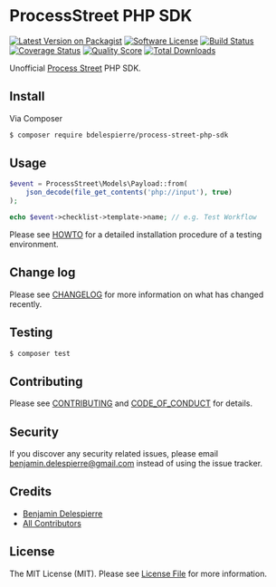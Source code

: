 # ProcessStreet PHP SDK

[![Latest Version on Packagist][ico-version]][link-packagist]
[![Software License][ico-license]](LICENSE.md)
[![Build Status][ico-travis]][link-travis]
[![Coverage Status][ico-scrutinizer]][link-scrutinizer]
[![Quality Score][ico-code-quality]][link-code-quality]
[![Total Downloads][ico-downloads]][link-downloads]

Unofficial [Process Street][link-process-street] PHP SDK.

## Install

Via Composer

``` bash
$ composer require bdelespierre/process-street-php-sdk
```

## Usage

``` php
$event = ProcessStreet\Models\Payload::from(
    json_decode(file_get_contents('php://input'), true)
);

echo $event->checklist->template->name; // e.g. Test Workflow
```

Please see [HOWTO](demo/HOWTO.md) for a detailed installation procedure of a testing environment.

## Change log

Please see [CHANGELOG](CHANGELOG.md) for more information on what has changed recently.

## Testing

``` bash
$ composer test
```

## Contributing

Please see [CONTRIBUTING](CONTRIBUTING.md) and [CODE_OF_CONDUCT](CODE_OF_CONDUCT.md) for details.

## Security

If you discover any security related issues, please email benjamin.delespierre@gmail.com instead of using the issue tracker.

## Credits

- [Benjamin Delespierre][link-author]
- [All Contributors][link-contributors]

## License

The MIT License (MIT). Please see [License File](LICENSE.md) for more information.

[ico-version]: https://img.shields.io/packagist/v/bdelespierre/process-street-php-sdk.svg?style=flat-square
[ico-license]: https://img.shields.io/badge/license-MIT-brightgreen.svg?style=flat-square
[ico-travis]: https://img.shields.io/travis/bdelespierre/process-street-php-sdk/master.svg?style=flat-square
[ico-scrutinizer]: https://img.shields.io/scrutinizer/coverage/g/bdelespierre/process-street-php-sdk.svg?style=flat-square
[ico-code-quality]: https://img.shields.io/scrutinizer/g/bdelespierre/process-street-php-sdk.svg?style=flat-square
[ico-downloads]: https://img.shields.io/packagist/dt/bdelespierre/process-street-php-sdk.svg?style=flat-square

[link-packagist]: https://packagist.org/packages/bdelespierre/process-street-php-sdk
[link-travis]: https://travis-ci.org/bdelespierre/process-street-php-sdk
[link-scrutinizer]: https://scrutinizer-ci.com/g/bdelespierre/process-street-php-sdk/code-structure
[link-code-quality]: https://scrutinizer-ci.com/g/bdelespierre/process-street-php-sdk
[link-downloads]: https://packagist.org/packages/bdelespierre/process-street-php-sdk
[link-author]: https://github.com/bdelespierre
[link-contributors]: ../../contributors
[link-process-street]: https://www.process.st/
